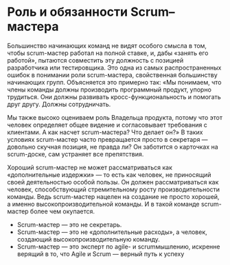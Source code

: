 # Роль и обязанности Scrum–мастера

Большинство начинающих команд не видят особого смысла в том, чтобы scrum-мастер работал на полной ставке, и, дабы «занять его работой», пытаются совместить эту должность с позицией разработчика или тестировщика. Это одна из самых распространенных ошибок в понимании роли scrum-мастера, свойственная большинству начинающих групп. Объясняется это примерно так: «Мы понимаем, что члены команды должны производить программный продукт, упорно трудиться. Они должны развивать кросс-функциональность и помогать друг другу. Должны сотрудничать.

Мы также высоко оцениваем роль Владельца продукта, потому что этот человек определяет общее видение и согласовывает требования с клиентами. А как насчет scrum-мастера? Что делает он?» В таких условиях scrum-мастер часто превращается просто в секретаря — довольно скучная позиция, не правда ли? Он заботится о карточках на scrum-доске, сам устраняет все препятствия.

Хороший scrum-мастер не может рассматриваться как «дополнительные издержки» — то есть как человек, не приносящий своей деятельностью особой пользы. Он должен рассматриваться как человек, способствующий стремительному росту производительности команды. Ведь scrum-мастер нацелен на создание не просто хорошей, а именно высокопроизводительной команды. И в такой команде scrum-мастер более чем окупается.

* Scrum-мастер — это не секретарь.
* Scrum-мастер — это не «дополнительные расходы», а человек, создающий высокопроизводительную команду.
* Scrum-мастер — это эксперт по agile- и scrumмышлению, искренне верящий в то, что Agile и Scrum — верный путь к успеху


